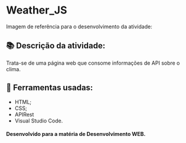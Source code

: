 # Weather_JS

Imagem de referência para o desenvolvimento da atividade:

## 📚 Descrição da atividade: 

Trata-se de uma página web que consome informações de API sobre o clima.

## 🔧 Ferramentas usadas:

* HTML;
* CSS;
* APIRest
* Visual Studio Code.

#### Desenvolvido para a matéria de Desenvolvimento WEB. 
